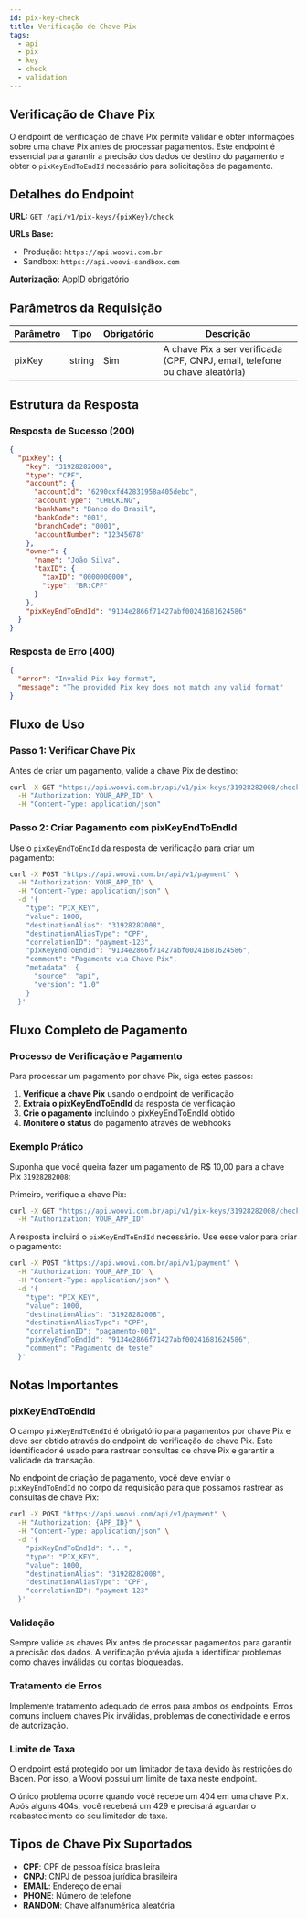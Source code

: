 ```yaml
---
id: pix-key-check
title: Verificação de Chave Pix
tags:
  - api
  - pix
  - key
  - check
  - validation
---
```


## Verificação de Chave Pix

O endpoint de verificação de chave Pix permite validar e obter informações sobre uma chave Pix antes de processar pagamentos. Este endpoint é essencial para garantir a precisão dos dados de destino do pagamento e obter o `pixKeyEndToEndId` necessário para solicitações de pagamento.

## Detalhes do Endpoint

**URL:** `GET /api/v1/pix-keys/{pixKey}/check`

**URLs Base:**
- Produção: `https://api.woovi.com.br`
- Sandbox: `https://api.woovi-sandbox.com`

**Autorização:** AppID obrigatório

## Parâmetros da Requisição

| Parâmetro | Tipo | Obrigatório | Descrição |
|-----------|------|-------------|-----------|
| pixKey | string | Sim | A chave Pix a ser verificada (CPF, CNPJ, email, telefone ou chave aleatória) |

## Estrutura da Resposta

### Resposta de Sucesso (200)

```json
{
  "pixKey": {
    "key": "31928282008",
    "type": "CPF",
    "account": {
      "accountId": "6290cxfd42831958a405debc",
      "accountType": "CHECKING",
      "bankName": "Banco do Brasil",
      "bankCode": "001",
      "branchCode": "0001",
      "accountNumber": "12345678"
    },
    "owner": {
      "name": "João Silva",
      "taxID": {
        "taxID": "0000000000",
        "type": "BR:CPF"
      }
    },
    "pixKeyEndToEndId": "9134e2866f71427abf00241681624586"
  }
}
```

### Resposta de Erro (400)

```json
{
  "error": "Invalid Pix key format",
  "message": "The provided Pix key does not match any valid format"
}
```

## Fluxo de Uso

### Passo 1: Verificar Chave Pix

Antes de criar um pagamento, valide a chave Pix de destino:

```bash
curl -X GET "https://api.woovi.com.br/api/v1/pix-keys/31928282008/check" \
  -H "Authorization: YOUR_APP_ID" \
  -H "Content-Type: application/json"
```

### Passo 2: Criar Pagamento com pixKeyEndToEndId

Use o `pixKeyEndToEndId` da resposta de verificação para criar um pagamento:

```bash
curl -X POST "https://api.woovi.com.br/api/v1/payment" \
  -H "Authorization: YOUR_APP_ID" \
  -H "Content-Type: application/json" \
  -d '{
    "type": "PIX_KEY",
    "value": 1000,
    "destinationAlias": "31928282008",
    "destinationAliasType": "CPF",
    "correlationID": "payment-123",
    "pixKeyEndToEndId": "9134e2866f71427abf00241681624586",
    "comment": "Pagamento via Chave Pix",
    "metadata": {
      "source": "api",
      "version": "1.0"
    }
  }'
```

## Fluxo Completo de Pagamento

### Processo de Verificação e Pagamento

Para processar um pagamento por chave Pix, siga estes passos:

1. **Verifique a chave Pix** usando o endpoint de verificação
2. **Extraia o pixKeyEndToEndId** da resposta de verificação
3. **Crie o pagamento** incluindo o pixKeyEndToEndId obtido
4. **Monitore o status** do pagamento através de webhooks

### Exemplo Prático

Suponha que você queira fazer um pagamento de R$ 10,00 para a chave Pix `31928282008`:

Primeiro, verifique a chave Pix:

```bash
curl -X GET "https://api.woovi.com.br/api/v1/pix-keys/31928282008/check" \
  -H "Authorization: YOUR_APP_ID"
```

A resposta incluirá o `pixKeyEndToEndId` necessário. Use esse valor para criar o pagamento:

```bash
curl -X POST "https://api.woovi.com.br/api/v1/payment" \
  -H "Authorization: YOUR_APP_ID" \
  -H "Content-Type: application/json" \
  -d '{
    "type": "PIX_KEY",
    "value": 1000,
    "destinationAlias": "31928282008",
    "destinationAliasType": "CPF",
    "correlationID": "pagamento-001",
    "pixKeyEndToEndId": "9134e2866f71427abf00241681624586",
    "comment": "Pagamento de teste"
  }'
```

## Notas Importantes

### pixKeyEndToEndId

O campo `pixKeyEndToEndId` é obrigatório para pagamentos por chave Pix e deve ser obtido através do endpoint de verificação de chave Pix. Este identificador é usado para rastrear consultas de chave Pix e garantir a validade da transação.

No endpoint de criação de pagamento, você deve enviar o `pixKeyEndToEndId` no corpo da requisição para que possamos rastrear as consultas de chave Pix:

```bash
curl -X POST "https://api.woovi.com/api/v1/payment" \
  -H "Authorization: {APP_ID}" \
  -H "Content-Type: application/json" \
  -d '{
    "pixKeyEndToEndId": "...",
    "type": "PIX_KEY",
    "value": 1000,
    "destinationAlias": "31928282008",
    "destinationAliasType": "CPF",
    "correlationID": "payment-123"
  }'
```

### Validação

Sempre valide as chaves Pix antes de processar pagamentos para garantir a precisão dos dados. A verificação prévia ajuda a identificar problemas como chaves inválidas ou contas bloqueadas.

### Tratamento de Erros

Implemente tratamento adequado de erros para ambos os endpoints. Erros comuns incluem chaves Pix inválidas, problemas de conectividade e erros de autorização.

### Limite de Taxa

O endpoint está protegido por um limitador de taxa devido às restrições do Bacen. Por isso, a Woovi possui um limite de taxa neste endpoint.

O único problema ocorre quando você recebe um 404 em uma chave Pix. Após alguns 404s, você receberá um 429 e precisará aguardar o reabastecimento do seu limitador de taxa.

## Tipos de Chave Pix Suportados

- **CPF**: CPF de pessoa física brasileira
- **CNPJ**: CNPJ de pessoa jurídica brasileira
- **EMAIL**: Endereço de email
- **PHONE**: Número de telefone
- **RANDOM**: Chave alfanumérica aleatória
